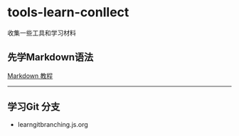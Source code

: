 # tools-learn-conllect
收集一些工具和学习材料


## 先学Markdown语法  
[Markdown 教程](https://www.runoob.com/markdown/md-tutorial.html)


***
## 学习Git 分支
* learngitbranching.js.org
